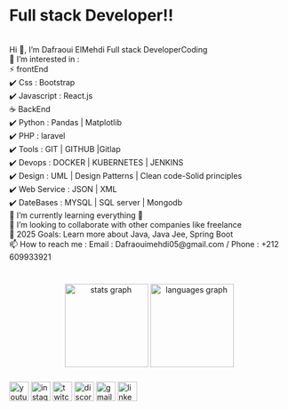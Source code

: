 <h1>Full stack Developer!!</h1><br />
Hi 👋, I’m Dafraoui ElMehdi Full stack DeveloperCoding <br />
👀 I’m interested in : <br />
⚡ frontEnd <br />
   ✔️ Css : Bootstrap <br />
   ✔️ Javascript : React.js <br />
☕ BackEnd <br />
   ✔️ Python : Pandas | Matplotlib <br />
   ✔️ PHP : laravel <br />
   ✔️ Tools : GIT | GITHUB |Gitlap <br />
   ✔️ Devops : DOCKER | KUBERNETES | JENKINS <br />
   ✔️ Design : UML | Design Patterns | Clean code-Solid principles <br />
   ✔️ Web Service : JSON | XML <br />
   ✔️ DateBases : MYSQL | SQL server | Mongodb <br />
📖 I’m currently learning everything 🤣 <br />
👯 I’m looking to collaborate with other companies like freelance <br />
🥅 2025 Goals: Learn more about Java, Java Jee, Spring Boot <br />
📫 How to reach me : Email : Dafraouimehdi05@gmail.com / Phone : +212 609933921 <br />





###

<br clear="both">

<div align="center">
  <img src="https://github-readme-stats.vercel.app/api?username=maurodesouza&hide_title=false&hide_rank=false&show_icons=true&include_all_commits=true&count_private=true&disable_animations=false&theme=dracula&locale=en&hide_border=false" height="150" alt="stats graph"  />
  <img src="https://github-readme-stats.vercel.app/api/top-langs?username=maurodesouza&locale=en&hide_title=false&layout=compact&card_width=320&langs_count=5&theme=dracula&hide_border=false" height="150" alt="languages graph"  />
</div>

###

<div align="left">
  <img src="https://img.shields.io/static/v1?message=Youtube&logo=youtube&label=&color=FF0000&logoColor=white&labelColor=&style=for-the-badge" height="35" alt="youtube logo"  />
  <img src="https://img.shields.io/static/v1?message=Instagram&logo=instagram&label=&color=E4405F&logoColor=white&labelColor=&style=for-the-badge" height="35" alt="instagram logo"  />
  <img src="https://img.shields.io/static/v1?message=Twitch&logo=twitch&label=&color=9146FF&logoColor=white&labelColor=&style=for-the-badge" height="35" alt="twitch logo"  />
  <img src="https://img.shields.io/static/v1?message=Discord&logo=discord&label=&color=7289DA&logoColor=white&labelColor=&style=for-the-badge" height="35" alt="discord logo"  />
  <img src="https://img.shields.io/static/v1?message=Gmail&logo=gmail&label=&color=D14836&logoColor=white&labelColor=&style=for-the-badge" height="35" alt="gmail logo"  />
  <img src="https://img.shields.io/static/v1?message=LinkedIn&logo=linkedin&label=&color=0077B5&logoColor=white&labelColor=&style=for-the-badge" height="35" alt="linkedin logo"  />
</div>

###

<br clear="both">

###
